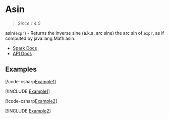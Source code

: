 ﻿# Asin

> _Since 1.4.0_

asin(`expr`) - Returns the inverse sine (a.k.a. arc sine) the arc sin of `expr`,
as if computed by java.lang.Math.asin.

* [Spark Docs](https://spark.apache.org/docs/3.2.2/api/sql/index.html#asin)
* [API Docs](xref:TypedSpark.NET.Columns.TypedNumericColumn`3.Asin*)

## Examples

[!code-csharp[Example1](../../../TypedSpark.NET.Tests/Examples/Asin.cs#Example1)]

[!INCLUDE [Example1](../../../TypedSpark.NET.Tests/Examples/__examples__/Asin.Case1.md)]

[!code-csharp[Example2](../../../TypedSpark.NET.Tests/Examples/Asin.cs#Example2)]

[!INCLUDE [Example2](../../../TypedSpark.NET.Tests/Examples/__examples__/Asin.Case2.md)]

